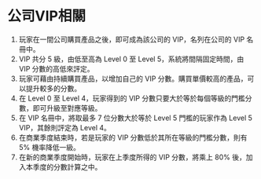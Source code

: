 # 公司VIP相關
1. 玩家在一間公司購買產品之後，即可成為該公司的 VIP，名列在公司的 VIP 名冊中。
1. VIP 共分 5 級，由低至高為 Level 0 至 Level 5，系統將間隔固定時間，由 VIP 分數的高低來評定。
1. 玩家可藉由持續購買產品，以增加自己的 VIP 分數。購買單價較高的產品，可以提升較多的分數。
1. 在 Level 0 至 Level 4，玩家得到的 VIP 分數只要大於等於每個等級的門檻分數，即可升級至對應等級。
1. 在 VIP 名冊中，將取最多 7 位分數大於等於 Level 5 門檻的玩家作為 Level 5 VIP，其餘則評定為 Level 4。
1. 在商業季度結束時，若是玩家的 VIP 分數低於其所在等級的門檻分數，則有 5% 機率降低一級。
1. 在新的商業季度開始時，玩家在上季度所得的 VIP 分數，將乘上 80% 後，加入本季度的分數計算之中。